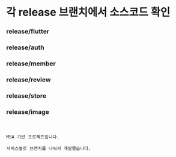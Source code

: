
# 각 release 브랜치에서 소스코드 확인

### release/flutter

### release/auth

### release/member

### release/review

### release/store

### release/image

<br>


    MSA 기반 프로젝트입니다.

    서비스별로 브랜치를 나눠서 개발했습니다.


<br>

